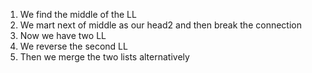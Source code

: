 1. We find the middle of the LL
2. We mart next of middle as our head2 and then break the connection
3. Now we have two LL
4. We reverse the second LL
5. Then we merge the two lists alternatively
